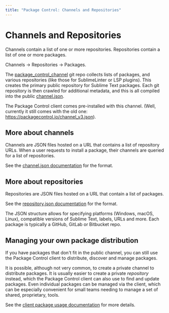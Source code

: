 ```yaml
---
title: "Package Control: Channels and Repositories"
---
```


<!-- Originals: -->
<!-- https://packagecontrol.io/docs/channels_and_repositories -->
<!-- https://github.com/wbond/packagecontrol.io/blob/master/app/html/docs/channels_and_repositories.html -->


# Channels and Repositories

Channels contain a list of one or more repositories. Repositories contain a list of one or more packages.

Channels → Repositories → Packages.

The [package_control_channel][pcc] git repo collects lists of packages, and various repositories (like those for SublimeLinter or LSP plugins). This creates the primary public repository for Sublime Text packages. Each git repository is then crawled for additional metadata, and this is all compiled into the public [channel.json][asset]. 

The Package Control client comes pre-installed with this channel.
(Well, currently it still comes with the old one: https://packagecontrol.io/channel_v3.json).

[pcc]: https://github.com/wbond/package_control_channel
[asset]: https://github.com/packagecontrol/thecrawl/releases/tag/the-channel


## More about channels

Channels are JSON files hosted on a URL that contains a list of repository URLs. When a user requests to install a package, their channels are queried for a list of repositories.  

See the [channel.json documentation][channel] for the format. 

[channel]: pc_channel.html


## More about repositories

Repositories are JSON files hosted on a URL that contain a list of packages.

See the [repository.json documentation][repo] for the format. 

The JSON structure allows for specifying platforms (Windows, macOS, Linux), compatible versions of Sublime Text, labels, URLs and more. Each package is typically a GitHub, GitLab or Bitbucket repo.

[repo]: pc_repository.html


## Managing your own package distribution

If you have packages that don't fit in the public channel, you can still use the Package Control client to distribute, discover and manage packages.

It is possible, although not very common,
to create a private channel to distribute packages.
It is usually easier to create a private _repository_ instead,
which the Package Control client can also use to find and update packages.
Even individual packages can be managed via the client,
which can be especially convenient for small teams
needing to manage a set of shared, proprietary, tools.

See the [client package usage documentation][usage] for more details.

[usage]: pc_client_usage.html


